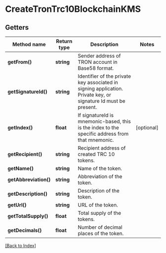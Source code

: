 # CreateTronTrc10BlockchainKMS

## Getters

Method name | Return type | Description | Notes
------------ | ------------- | ------------- | -------------
**getFrom()** | **string** | Sender address of TRON account in Base58 format. |
**getSignatureId()** | **string** | Identifier of the private key associated in signing application. Private key, or signature Id must be present. |
**getIndex()** | **float** | If signatureId is mnemonic-based, this is the index to the specific address from that mnemonic. | [optional]
**getRecipient()** | **string** | Recipient address of created TRC 10 tokens. |
**getName()** | **string** | Name of the token. |
**getAbbreviation()** | **string** | Abbreviation of the token. |
**getDescription()** | **string** | Description of the token. |
**getUrl()** | **string** | URL of the token. |
**getTotalSupply()** | **float** | Total supply of the tokens. |
**getDecimals()** | **float** | Number of decimal places of the token. |

[[Back to Index]](../index.md)
